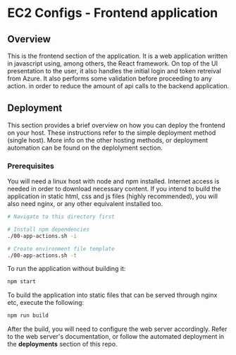 # EC2 Configs - Frontend application

## Overview

This is the frontend section of the application. It is a web application written in javascript using, among others, the React framework. On top of the UI presentation to the user, it also handles the initial login and token retreival from Azure. It also performs some validation before proceeding to any action. in order to reduce the amount of api calls to the backend application.

## Deployment

This section provides a brief overview on how you can deploy the frontend on your host. These instructions refer to the simple deployment method (single host). More info on the other hosting methods, or deployment automation can be found on the deplolyment section.

### Prerequisites

You will need a linux host with node and npm installed. Internet access is needed in order to download necessary content. If you intend to build the application in static html, css and js files (highly recommended), you will also need nginx, or any other equivalent installed too.

```bash
# Navigate to this directory first

# Install npm dependencies
./00-app-actions.sh -i

# Create environment file template
./00-app-actions.sh -t
```

To run the application without building it:
```bash
npm start
```

To build the application into static files that can be served through nginx etc, execute the following:
```bash
npm run build
```

After the build, you will need to configure the web server accordingly. Refer to the web server's documentation, or follow the automated deployment in the **deployments** section of this repo.